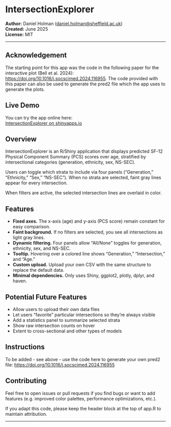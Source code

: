 # IntersectionExplorer

**Author:** Daniel Holman (daniel.holman@sheffield.ac.uk)  
**Created:** June 2025  
**License:** MIT

---

## Acknowledgement
The starting point for this app was the code in the following paper for the interactive plot (Bell et al. 2024): https://doi.org/10.1016/j.socscimed.2024.116955. The code provided with this paper can also be used to generate the pred2 file which the app uses to generate the plots.


## Live Demo

You can try the app online here:  
[IntersectionExplorer on shinyapps.io](https://danielholman.shinyapps.io/app_v5/)

## Overview

IntersectionExplorer is an R/Shiny application that displays predicted SF-12 Physical Component Summary (PCS) scores over age, stratified by intersectional categories (generation, ethnicity, sex, NS-SEC).

Users can toggle which strata to include via four panels (“Generation,” “Ethnicity,” “Sex,” “NS-SEC”). When no strata are selected, faint gray lines appear for every intersection.

When filters are active, the selected intersection lines are overlaid in color.

## Features

- **Fixed axes.** The x-axis (age) and y-axis (PCS score) remain constant for easy comparison.
- **Faint background.** If no filters are selected, you see all intersections as light gray lines.
- **Dynamic filtering.** Four panels allow “All/None” toggles for generation, ethnicity, sex, and NS-SEC.
- **Tooltip.** Hovering over a colored line shows “Generation,” “Intersection,” and “Age.”
- **Custom upload.** Upload your own CSV with the same structure to replace the default data.
- **Minimal dependencies.** Only uses Shiny, ggplot2, plotly, dplyr, and haven.

## Potential Future Features

- Allow users to upload their own data files
- Let users “favorite” particular intersections so they’re always visible
- Add a statistics panel to summarize selected strata
- Show raw intersection counts on hover
- Extent to cross-sectional and other types of models

## Instructions
To be added - see above - use the code here to generate your own pred2 file: https://doi.org/10.1016/j.socscimed.2024.116955

## Contributing
Feel free to open issues or pull requests if you find bugs or want to add features (e.g. improved color palettes, performance optimizations, etc.).

If you adapt this code, please keep the header block at the top of app.R to maintain attribution.


---
